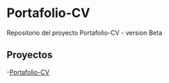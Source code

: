 # Portafolio-CV

Repositorio del proyecto Portafolio-CV - version Beta

## Proyectos

-[Portafolio-CV](https://rencas1207.github.io/PortfolioCV-vbeta/)